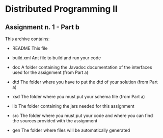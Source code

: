 Distributed Programming II
==========================

Assignment n. 1 - Part b
------------------------

This archive contains:

- README            This file

- build.xml         Ant file to build and run your code

- doc               A folder containing the Javadoc documentation of the interfaces used for the assignment (from Part a) 

- dtd               The folder where you have to put the dtd of your solution (from Part a)

- xsd               The folder where you must put your schema file (from Part a)

- lib               The folder containing the jars needed for this assignment
                    
- src               The folder where you must put your code and where you can find the sources provided with the assignment               
                    
- gen               The folder where files will be automatically generated
                    